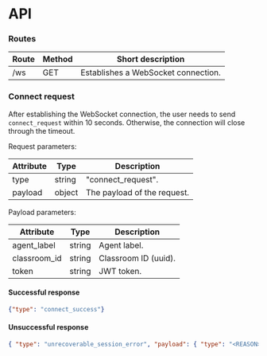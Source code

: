 # API

### Routes
Route | Method  | Short description
------|---------| -----------------
/ws   | GET     | Establishes a WebSocket connection.

### Connect request

After establishing the WebSocket connection, the user needs to send `connect_request` within 10 seconds.
Otherwise, the connection will close through the timeout.

Request parameters:

Attribute | Type   | Description
----------|--------|------------
type      | string | "connect_request".
payload   | object | The payload of the request.

Payload parameters:

Attribute    | Type   | Description
-------------|--------|------------
agent_label  | string | Agent label.
classroom_id | string | Classroom ID (uuid).
token        | string | JWT token.

#### Successful response

```json
{"type": "connect_success"}
```

#### Unsuccessful response

```json
{ "type": "unrecoverable_session_error", "payload": { "type": "<REASON>", "title": "<REASON>", "status": 422 }}
```
